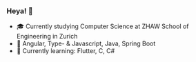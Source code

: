 ### Heya! 👋

- 🎓 Currently studying Computer Science at ZHAW School of Engineering in Zurich
- 💞 Angular, Type- & Javascript, Java, Spring Boot
- 🌱 Currently learning: Flutter, C, C#

<!--
**Miles07/Miles07** is a ✨ _special_ ✨ repository because its `README.md` (this file) appears on your GitHub profile.

Here are some ideas to get you started:

- 🔭 I’m currently working on ...
- 🌱 I’m currently learning ...
- 👯 I’m looking to collaborate on ...
- 🤔 I’m looking for help with ...
- 💬 Ask me about ...
- 📫 How to reach me: ...
- ⚡ Fun fact: ...
-->
